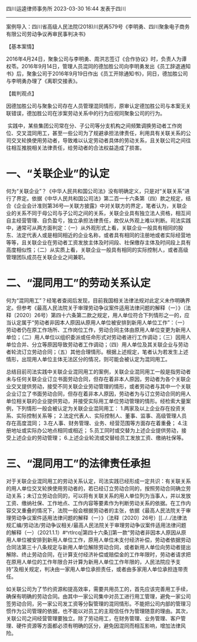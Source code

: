 四川运逵律师事务所 2023-03-30 16:44 发表于四川
___
案例导入：四川省高级人民法院(2018)川民再579号《李明勇、四川聚象电子商务有限公司劳动争议再审民事判决书》

【基本案情】

2016年4月24日，聚象公司与李明勇、周洪志签订《合作协议》时，负责人为谭权苓。2016年9月14日，管理人员混同的德加胜公司向李明勇发出《员工辞退通知书》后，聚象公司于2016年9月19日作出《员工开除通知书》，同日，德加胜公司与李明勇办理了《离职交接表》。

【裁判观点】

因德加胜公司与聚象公司存在人员管理混同情形，原审认定德加胜公司与本案无关联错误，德加胜公司在涉案劳动关系中的行为应视同聚象公司的行为。

 实践中，某些集团公司常在分、子公司等分支机构之间频繁调换劳动者工作岗位、交叉混同用工，甚至一些公司为了规避承担法律责任，利用具有关联关系的公司交叉轮换使用劳动者，导致难以认定劳动者具体的劳动关系，且关联公司之间往往相互推脱相关法律责任，给劳动者的合法权益造成了损害。
# 一、“关联企业”的认定
何为“关联企业”？《中华人民共和国公司法》没有明确定义，只是对“关联关系”进行了界定。依据《中华人民共和国公司法》第二百一十六条第（四）款之规定，结合《企业会计准则第36号—关联方披露》中对关联方的界定，笔者认为，关联企业的关系不同于母公司与子公司之间的关系，关联企业具有独立法人资格，相互间自主经营管理、自负盈亏，独立承担法律责任，故仅从外观上难以判断。司法实践中，通常可从两方面判定：（一）从外观形式上看，关联企业一般具有相同的股东、法定代表人或是相同相近的企业名称，或者具有相同的注册地或者实际经营地等等，且关联企业在劳动者工资发放主体及时间段、社保缴存主体及时间段上具有高度相似性；（二）从实质上看，关联企业一般具有相同的实际控制人，或者高级管理团队成员在关联企业之间兼职。
# 二、“混同用工”的劳动关系认定
何为“混同用工”？经笔者查阅后发现，目前我国相关法律法规对此定义未作明确界定。但参考《最高人民法院关于审理劳动争议案件适用法律问题的解释（一）》（法释〔2020〕26号）第四十六条第二款之规定，用人单位符合下列情形之一的，应当认定属于“劳动者非因本人原因从原用人单位被安排到新用人单位工作”：（一）劳动者仍在原工作场所、工作岗位工作，劳动合同主体由原用人单位变更为新用人单位；（二）用人单位以组织委派或任命形式对劳动者进行工作调动；（三）因用人单位合并、分立等原因导致劳动者工作调动；（四）用人单位及其关联企业与劳动者轮流订立劳动合同；（五）其他合理情形。根据上述规定，笔者认为若发生上述情形，出现用人单位主体无法区分的情况，则可能会被认定为混同用工。

总结目前司法实践中关联企业混同用工的案例，关联企业混同用工一般是指劳动者未与任何关联企业订立书面劳动合同，但存在着非本人原因，劳动者为各个关联企业交叉提供劳动，接受不同关联企业劳动管理的情形，或者劳动者与其中一个关联企业订立了书面劳动合同，但存在着非本人原因，劳动者为与订立劳动合同的用人单位相关联的企业提供劳动，并接受实际用工单位劳动管理的情形。经检索大量案例，下列情形一般会被认定为关联企业混同用工：
1.两家及以上企业存在投资关系、实际控制关系等；
2.法定代表人、实际控制人、董事、监事、高级管理人员存在高度混同；
3.在人事、财务管理、业务、经营范围等方面存在着重叠；
4.注册地址或实际办公地点相同或相近；
5.员工同时或交替为上述企业提供劳动，接受上述企业的劳动管理；
6.上述企业轮流或交替给员工发放工资、缴纳社保等。
# 三、“混同用工”的法律责任承担
对于关联企业混同用工的劳动关系认定，司法实践已经形成一定共识：有关联关系的用人单位交叉轮换使用劳动者的，若已经订立劳动合同的，按照劳动合同确立劳动关系；未订立劳动合同的，可以将有关联关系的用人单位列为当事人，并以发放工资、缴纳社保、工作地点、工作内容等要素作为判断劳动关系的依据。在工作内容交叉重叠的情况下，法院一般会根据劳动者的主张，依据《最高人民法院关于审理劳动争议案件适用法律问题的解释（一）》（法释〔2020〕26号）[[../../法律法规汇编/劳动法/劳动争议相关/最高人民法院关于审理劳动争议案件适用法律问题的解释（一）（2021.1.1）#^rtlrcq|第四十六条]]第一款“劳动者非因本人原因从原用人单位被安排到新用人单位工作，原用人单位未支付经济补偿，劳动者依据劳动合同法第三十八条规定与新用人单位解除劳动合同，或者新用人单位向劳动者提出解除、终止劳动合同，在计算支付经济补偿或赔偿金的工作年限时，劳动者请求把在原用人单位的工作年限合并计算为新用人单位工作年限的，人民法院应予支持”及相关规定，判决由一家用人单位承担责任，或者由多家用人单位承担连带责任。

如关联公司为了节约资源和提高效率，需要共用员工的，首先应该完善用工手续，确保有明确的劳动合同。由其中一家公司集中对员工进行用工管理，避免一家公司签劳动合同，另一家公司发工资等分裂管理的混同情形。不能把公司内部的管理习惯作为公司管理的依据，也不能以对员工的主观信任作为管理随意的理由。其次，关联公司之间经营管理要独立。除了劳动用工，在财务管理、业务管理、客户管理、硬件资源等方面都必须有明确的区分，避免因混同而相互影响，增加法律风险。
